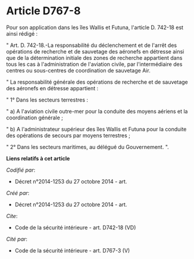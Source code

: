# Article D767-8

Pour son application dans les îles Wallis et Futuna, l'article D. 742-18 est ainsi rédigé : 

" Art. D. 742-18.-La responsabilité du déclenchement et de l'arrêt des opérations de recherche et de sauvetage des aéronefs
en détresse ainsi que de la détermination initiale des zones de recherche appartient dans tous les cas à l'administration de
l'aviation civile, par l'intermédiaire des centres ou sous-centres de coordination de sauvetage Air. 

" La responsabilité générale des opérations de recherche et de sauvetage des aéronefs en détresse appartient : 

" 1° Dans les secteurs terrestres : 

" a) A l'aviation civile outre-mer pour la conduite des moyens aériens et la coordination générale ; 

" b) A l'administrateur supérieur des îles Wallis et Futuna pour la conduite des opérations de secours par moyens
terrestres ; 

" 2° Dans les secteurs maritimes, au délégué du Gouvernement. ".

**Liens relatifs à cet article**

_Codifié par_:

  - Décret n°2014-1253 du 27 octobre 2014 - art.

_Créé par_:

  - Décret n°2014-1253 du 27 octobre 2014 - art.

_Cite_:

  - Code de la sécurité intérieure - art. D742-18 (VD)

_Cité par_:

  - Code de la sécurité intérieure - art. D767-3 (V)
